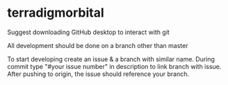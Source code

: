 # terradigmorbital
Suggest downloading GitHub desktop to interact with git

All development should be done on a branch other than master

To start developing create an issue & a branch with similar name. During commit type "#your issue number" in description to link branch with issue. After pushing to origin, the issue should reference your branch.

